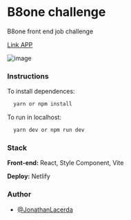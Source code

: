 
# B8one challenge

B8one front end job challenge

[Link APP](https://celebrated-bunny-b63c4d.netlify.app/)

![image](https://user-images.githubusercontent.com/2346867/184325825-047f5424-a01e-4f35-9433-20f93b1a00c8.png)


### Instructions

To install dependences: 
```bash
  yarn or npm install
```

To run in localhost:
```bash
  yarn dev or npm run dev
```


### Stack

**Front-end:** React, Style Component, Vite

**Deploy:** Netlify


### Author

- [@JonathanLacerda](https://www.github.com/JonathanLacerda)



